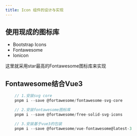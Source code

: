 ```yaml
---
title: Icon 组件的设计与实现
---
```


## 使用现成的图标库

- Bootstrap Icons
- Fontawesome
- Ionicon

这里就采用star最高的Fontawesome图标库来实现

## Fontawesome结合Vue3

```js
	// 1.安装svg core
	pnpm i --save @fortawesome/fontawesome-svg-core

	// 2.安装fontawesome图标库
	pnpm i --save @fortawesome/free-solid-svg-icons

	// 3.安装基于vue3的包装
	pnpm i --save @fortawesome/vue-fontawesome@latest-3
```
